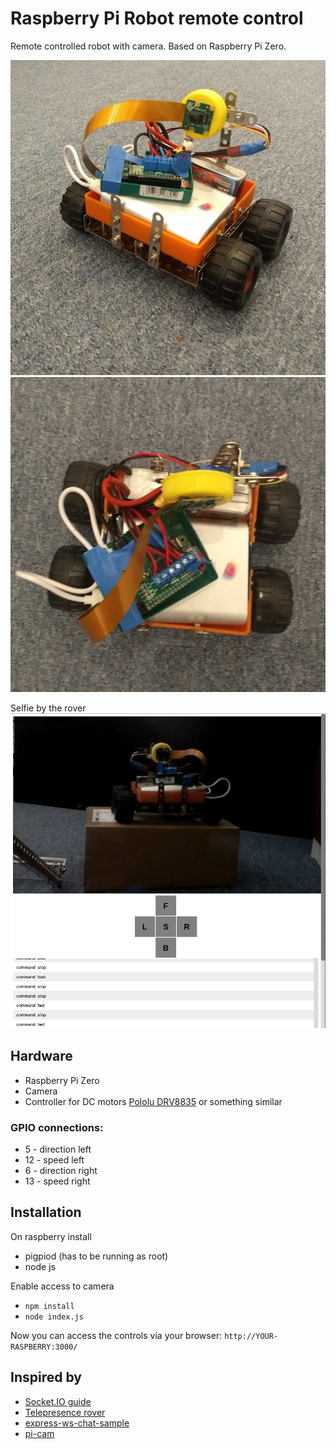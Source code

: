 # Raspberry Pi Robot remote control
Remote controlled robot with camera. Based on Raspberry Pi Zero. 

![rover-1](doc/rover-1.jpg)
![rover-2](doc/rover-2.jpg)

Selfie by the rover
![rover-selfie](doc/rover-selfie.jpg)

## Hardware 
* Raspberry Pi Zero
* Camera
* Controller for DC motors [Pololu DRV8835](https://www.pololu.com/product/2753) or something similar

### GPIO connections:
* 5 - direction left
* 12 - speed left
* 6 - direction right
* 13 - speed right


## Installation
On raspberry install 
* pigpiod (has to be running as root)
* node js

Enable access to camera

* `npm install`
* `node index.js`

Now you can access the controls via your browser:
`http://YOUR-RASPBERRY:3000/`



## Inspired by
* [Socket.IO guide](http://socket.io/get-started/chat/) 
* [Telepresence rover](https://github.com/shimniok/bot-thoughts-blog/tree/master/RPiTeleRover)
* [express-ws-chat-sample](https://github.com/y-temp4/express-ws-chat-sample)
* [pi-cam](https://github.com/pimterry/pi-cam)
